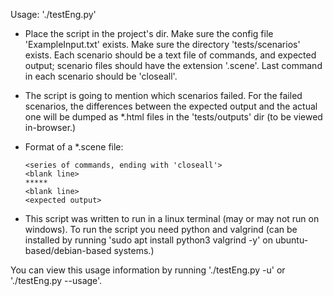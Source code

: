 Usage: './testEng.py'

*	Place the script in the project's dir.
	Make sure the config file 'ExampleInput.txt' exists.
	Make sure the directory 'tests/scenarios' exists.
	Each scenario should be a text file of commands, and expected output; scenario files should have the extension '.scene'.
	Last command in each scenario should be 'closeall'.


*	The script is going to mention which scenarios failed.
	For the failed scenarios, the differences between the expected output and the actual one will be dumped as *.html files in the 'tests/outputs' dir (to be viewed in-browser.)


*	Format of a *.scene file:

		<series of commands, ending with 'closeall'>
		<blank line>
		*****
		<blank line>
		<expected output>


* 	This script was written to run in a linux terminal (may or may not run on windows).
	To run the script you need python and valgrind (can be installed by running 'sudo apt install python3 valgrind -y' on ubuntu-based/debian-based systems.)

You can view this usage information by running './testEng.py -u' or './testEng.py --usage'.

